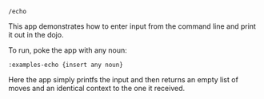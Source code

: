 `/echo`

This app demonstrates how to enter input from the command line and print it out in the dojo.


To run, poke the app with any noun:

`:examples-echo {insert any noun}`

Here the app simply printfs the input and then returns an empty list of moves and an identical context to the one it received.
